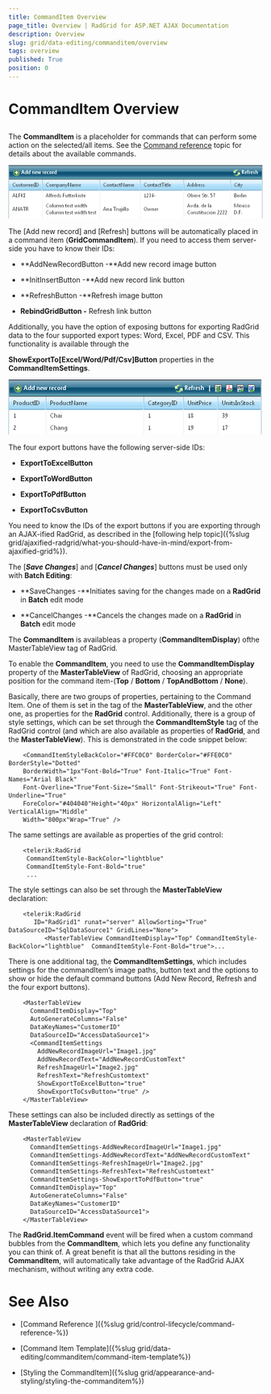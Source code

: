 ```yaml
---
title: CommandItem Overview
page_title: Overview | RadGrid for ASP.NET AJAX Documentation
description: Overview
slug: grid/data-editing/commanditem/overview
tags: overview
published: True
position: 0
---
```


# CommandItem Overview



## 

The **CommandItem** is a placeholder for commands that can perform some action on the selected/all items. See the [Command reference]( http://www.telerik.com/help/aspnet-ajax/grid-command-reference.html ) topic for details about the available commands.

![](images/grd_DefaultCommandItem.PNG)

The [Add new record] and [Refresh] buttons will be automatically placed in a command item (**GridCommandItem**). If you need to access them server-side you have to know their IDs:

* **AddNewRecordButton -**Add new record image button

* **InitInsertButton -**Add new record link button

* **RefreshButton -**Refresh image button

* **RebindGridButton -** Refresh link button

Additionally, you have the option of exposing buttons for exporting RadGrid data to the four supported export types: Word, Excel, PDF and CSV. This functionality is available through the

**ShowExportTo[Excel/Word/Pdf/Csv]Button** properties in the **CommandItemSettings**.

![](images/grd_CommandItemExportButtons.PNG)

The four export buttons have the following server-side IDs:

* **ExportToExcelButton**

* **ExportToWordButton**

* **ExportToPdfButton**

* **ExportToCsvButton**



You need to know the IDs of the export buttons if you are exporting through an AJAX-ified RadGrid, as described in the [following help topic]({%slug grid/ajaxified-radgrid/what-you-should-have-in-mind/export-from-ajaxified-grid%}).

The [***Save Changes***] and [***Cancel Changes***] buttons must be used only with **Batch Editing**:

* **SaveChanges -**Initiates saving for the changes made on a **RadGrid** in **Batch** edit mode

* **CancelChanges -**Cancels the changes made on a **RadGrid** in **Batch** edit mode

The **CommandItem** is availableas a property (**CommandItemDisplay**) ofthe MasterTableView tag of RadGrid.

To enable the **CommandItem**, you need to use the **CommandItemDisplay** property of the **MasterTableView** of RadGrid, choosing an appropriate position for the command item-(**Top** / **Bottom** / **TopAndBottom** / **None**).

Basically, there are two groups of properties, pertaining to the Command Item. One of them is set in the tag of the **MasterTableView**, and the other one, as properties for the **RadGrid** control. Additionally, there is a group of style settings, which can be set through the **CommandItemStyle** tag of the RadGrid control (and which are also available as properties of **RadGrid**, and the **MasterTableView**). This is demonstrated in the code snippet below:

````ASPNET
	<CommandItemStyleBackColor="#FFC0C0" BorderColor="#FFE0C0" BorderStyle="Dotted"
	BorderWidth="1px"Font-Bold="True" Font-Italic="True" Font-Names="Arial Black"
	Font-Overline="True"Font-Size="Small" Font-Strikeout="True" Font-Underline="True"
	ForeColor="#404040"Height="40px" HorizontalAlign="Left" VerticalAlign="Middle"
	Width="800px"Wrap="True" />			
````



The same settings are available as properties of the grid control:

````ASPNET
	<telerik:RadGrid
	 CommandItemStyle-BackColor="lightblue"
	 CommandItemStyle-Font-Bold="true"	
	 ...		
````



The style settings can also be set through the **MasterTableView** declaration:

````ASPNET
	<telerik:RadGrid        
	   ID="RadGrid1" runat="server" AllowSorting="True" DataSourceID="SqlDataSource1" GridLines="None">        
	      <MasterTableView CommandItemDisplay="Top" CommandItemStyle-BackColor="lightblue"  CommandItemStyle-Font-Bold="true">...			
````



There is one additional tag, the **CommandItemSettings**, which includes settings for the commandItem’s image paths, button text and the options to show or hide the default command buttons (Add New Record, Refresh and the four export buttons).

````ASPNET
	<MasterTableView
	  CommandItemDisplay="Top"           
	  AutoGenerateColumns="False"
	  DataKeyNames="CustomerID"  
	  DataSourceID="AccessDataSource1">                             
	  <CommandItemSettings
	    AddNewRecordImageUrl="Image1.jpg"
	    AddNewRecordText="AddNewRecordCustomText"
	    RefreshImageUrl="Image2.jpg"
	    RefreshText="RefreshCustomtext"
	    ShowExportToExcelButton="true"
	    ShowExportToCsvButton="true" />               
	</MasterTableView>  			
````



These settings can also be included directly as settings of the **MasterTableView** declaration of **RadGrid**:

````ASPNET
	<MasterTableView
	  CommandItemSettings-AddNewRecordImageUrl="Image1.jpg"
	  CommandItemSettings-AddNewRecordText="AddNewRecordCustomText"
	  CommandItemSettings-RefreshImageUrl="Image2.jpg"
	  CommandItemSettings-RefreshText="RefreshCustomtext"
	  CommandItemSettings-ShowExportToPdfButton="true"
	  CommandItemDisplay="Top"              
	  AutoGenerateColumns="False"
	  DataKeyNames="CustomerID"
	  DataSourceID="AccessDataSource1">
	</MasterTableView>
````



The **RadGrid.ItemCommand** event will be fired when a custom command bubbles from the **CommandItem**, which lets you define any functionality you can think of. A great benefit is that all the buttons residing in the **CommandItem**, will automatically take advantage of the RadGrid AJAX mechanism, without writing any extra code.

# See Also

 * [Command Reference ]({%slug grid/control-lifecycle/command-reference-%})

 * [Command Item Template]({%slug grid/data-editing/commanditem/command-item-template%})

 * [Styling the CommandItem]({%slug grid/appearance-and-styling/styling-the-commanditem%})
